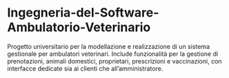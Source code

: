 # Ingegneria-del-Software-Ambulatorio-Veterinario
Progetto universitario per la modellazione e realizzazione di un sistema gestionale per ambulatori veterinari. Include funzionalità per la gestione di prenotazioni, animali domestici, proprietari, prescrizioni e vaccinazioni, con interfacce dedicate sia ai clienti che all’amministratore.
